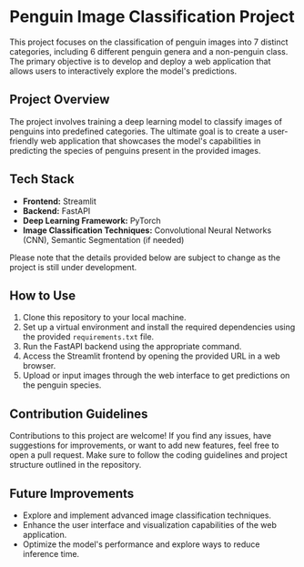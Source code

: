 # Penguin Image Classification Project

This project focuses on the classification of penguin images into 7 distinct categories, including 6 different penguin genera and a non-penguin class. The primary objective is to develop and deploy a web application that allows users to interactively explore the model's predictions.

## Project Overview

The project involves training a deep learning model to classify images of penguins into predefined categories. The ultimate goal is to create a user-friendly web application that showcases the model's capabilities in predicting the species of penguins present in the provided images.

## Tech Stack

- **Frontend:** Streamlit
- **Backend:** FastAPI
- **Deep Learning Framework:** PyTorch
- **Image Classification Techniques:** Convolutional Neural Networks (CNN), Semantic Segmentation (if needed)

Please note that the details provided below are subject to change as the project is still under development.

## How to Use

1. Clone this repository to your local machine.
2. Set up a virtual environment and install the required dependencies using the provided `requirements.txt` file.
3. Run the FastAPI backend using the appropriate command.
4. Access the Streamlit frontend by opening the provided URL in a web browser.
5. Upload or input images through the web interface to get predictions on the penguin species.

## Contribution Guidelines

Contributions to this project are welcome! If you find any issues, have suggestions for improvements, or want to add new features, feel free to open a pull request. Make sure to follow the coding guidelines and project structure outlined in the repository.

## Future Improvements

- Explore and implement advanced image classification techniques.
- Enhance the user interface and visualization capabilities of the web application.
- Optimize the model's performance and explore ways to reduce inference time.
